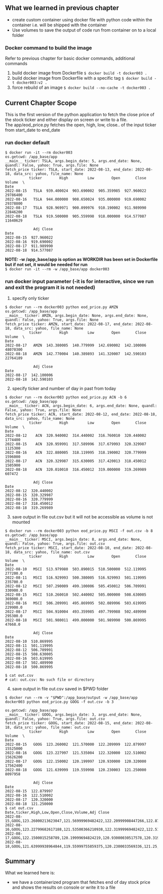 ## What we learned in previous chapter
- create custom container using docker file with python code within the container i.e. will be shipped with 
the container
- Use volumes to save the output of code run from container on to a local folder

### Docker command to build the image
Refer to previous chapter for basic docker commands, additional commands  
1. build docker image from Dockerfile
`$ docker build -t docker003 .`
2. build docker image from Dockerfile with a specific tag
`$ docker build -t docker003:v2 .`
3. force rebuild of an image
`$ docker build --no-cache -t docker003 .`

## Current Chapter Scope
This is the first version of the python application to fetch the close price of the stock ticker and either display
on screen or write to a file.  
The app/eod_price.py fetches the open, high, low, close.. of the input ticker from start_date to end_date

### run docker default
```
$ docker run -it --rm docker003
os.getcwd: /app_base/app
__main__ ticker: TSLA, args.begin_date: 5, args.end_date: None, quandl: False, yahoo: True, args.file: None
fetch_price ticker: TSLA, start_date: 2022-08-13, end_date: 2022-08-18, data_src: yahoo, file_name: None
           ticker        High         Low        Open       Close    Volume  \
Date                                                                          
2022-08-15   TSLA  939.400024  903.690002  905.359985  927.960022  29786400   
2022-08-16   TSLA  944.000000  908.650024  935.000000  919.690002  29378800   
2022-08-17   TSLA  928.969971  900.099976  910.190002  911.989990  22846200   
2022-08-18   TSLA  919.500000  905.559998  918.000000  914.577087  11640629   

             Adj Close  
Date                    
2022-08-15  927.960022  
2022-08-16  919.690002  
2022-08-17  911.989990  
2022-08-18  914.577087  
```

**NOTE: -w /app_base/app is option as WORKDIR has been set in Dockerfile but if not set, it would be needed for run**  
`$ docker run -it --rm -w /app_base/app docker003`

### run docker input parameter (-it is for interactive, since we run and exit the program it is not needed)
1. specify only ticker
```
$ docker run --rm docker003 python eod_price.py AMZN
os.getcwd: /app_base/app
__main__ ticker: AMZN, args.begin_date: None, args.end_date: None, quandl: False, yahoo: True, args.file: None
fetch_price ticker: AMZN, start_date: 2022-08-17, end_date: 2022-08-18, data_src: yahoo, file_name: None
           ticker        High         Low        Open       Close    Volume  \
Date                                                                          
2022-08-17   AMZN  143.380005  140.779999  142.690002  142.100006  48070300   
2022-08-18   AMZN  142.770004  140.389893  141.320007  142.590103  22764189   

             Adj Close  
Date                    
2022-08-17  142.100006  
2022-08-18  142.590103  
```
2. specify ticker and number of day in past from today
```
$ docker run --rm docker003 python eod_price.py ACN -b 6
os.getcwd: /app_base/app
__main__ ticker: ACN, args.begin_date: 6, args.end_date: None, quandl: False, yahoo: True, args.file: None
fetch_price ticker: ACN, start_date: 2022-08-12, end_date: 2022-08-18, data_src: yahoo, file_name: None
           ticker        High         Low        Open       Close   Volume  \
Date                                                                         
2022-08-12    ACN  320.940002  314.440002  316.760010  320.440002  1774400   
2022-08-15    ACN  320.959991  317.589996  317.679993  320.329987  1125300   
2022-08-16    ACN  322.880005  318.119995  318.190002  320.779999  1596000   
2022-08-17    ACN  320.329987  315.630005  317.420013  318.450012  1505900   
2022-08-18    ACN  320.010010  316.450012  319.000000  319.269989   607472   

             Adj Close  
Date                    
2022-08-12  320.440002  
2022-08-15  320.329987  
2022-08-16  320.779999  
2022-08-17  318.450012  
2022-08-18  319.269989  
```
3. save output in file out.csv but it will not be accessible as volume is not mounted
```
$ docker run --rm docker003 python eod_price.py MSCI -f out.csv -b 8
os.getcwd: /app_base/app
__main__ ticker: MSCI, args.begin_date: 8, args.end_date: None, quandl: False, yahoo: True, args.file: out.csv
fetch_price ticker: MSCI, start_date: 2022-08-10, end_date: 2022-08-18, data_src: yahoo, file_name: out.csv
           ticker        High         Low        Open       Close    Volume  \
Date                                                                          
2022-08-10   MSCI  513.979980  503.890015  510.500000  512.119995  277200.0   
2022-08-11   MSCI  516.929993  500.380005  516.929993  501.119995  235700.0   
2022-08-12   MSCI  507.290009  499.100006  505.450012  506.709991  330900.0   
2022-08-15   MSCI  510.260010  502.440002  505.000000  508.630005  369000.0   
2022-08-16   MSCI  506.209991  495.869995  502.089996  503.619995  229900.0   
2022-08-17   MSCI  504.910004  493.359985  497.799988  502.489990  295300.0   
2022-08-18   MSCI  501.980011  499.000000  501.989990  500.869995   47668.0   

             Adj Close  
Date                    
2022-08-10  510.869995  
2022-08-11  501.119995  
2022-08-12  506.709991  
2022-08-15  508.630005  
2022-08-16  503.619995  
2022-08-17  502.489990  
2022-08-18  500.869995  

$ cat out.csv
# cat: out.csv: No such file or directory
```

4. save output in file out.csv saved in $PWD folder
```
$ docker run --rm -v "$PWD":/app_base/output -w /app_base/app docker003 python eod_price.py GOOG -f out.csv -b 3

os.getcwd: /app_base/app
__main__ ticker: GOOG, args.begin_date: 3, args.end_date: None, quandl: False, yahoo: True, args.file: out.csv
fetch_price ticker: GOOG, start_date: 2022-08-15, end_date: 2022-08-18, data_src: yahoo, file_name: out.csv
           ticker        High         Low        Open       Close    Volume  \
Date                                                                          
2022-08-15   GOOG  123.260002  121.570000  122.209999  122.879997  15525000   
2022-08-16   GOOG  123.227997  121.535004  122.320000  122.510002  15626200   
2022-08-17   GOOG  122.150002  120.199997  120.930000  120.320000  17562400   
2022-08-18   GOOG  121.639999  119.559998  120.230003  121.250000   8097958   

             Adj Close  
Date                    
2022-08-15  122.879997  
2022-08-16  122.510002  
2022-08-17  120.320000  
2022-08-18  121.250000  
$ cat out.csv 
Date,ticker,High,Low,Open,Close,Volume,Adj Close
2022-08-15,GOOG,123.26000213623047,121.56999969482422,122.20999908447266,122.87999725341797,15525000,122.87999725341797
2022-08-16,GOOG,123.22799682617188,121.53500366210938,122.31999969482422,122.51000213623047,15626200,122.51000213623047
2022-08-17,GOOG,122.1500015258789,120.19999694824219,120.93000030517578,120.31999969482422,17562400,120.31999969482422
2022-08-18,GOOG,121.63999938964844,119.55999755859375,120.2300033569336,121.25,8097958,121.25
```
## Summary
What we learned here is:  
- we have a containerized program that fetches end of day stock price and shows the results on console 
or write it to a file